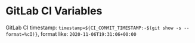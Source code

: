 # GitLab CI Variables

GitLab CI timestamp: `timestamp=${CI_COMMIT_TIMESTAMP:-$(git show -s --format=%cI)}`, format like: `2020-11-06T19:31:06+00:00`

